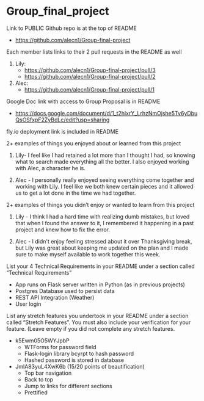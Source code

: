 # Group_final_project

Link to PUBLIC Github repo is at the top of README
- https://github.com/alecn1/Group-final-project

Each member lists links to their 2 pull requests in the README as well
1) Lily:
    - https://github.com/alecn1/Group-final-project/pull/3
    - https://github.com/alecn1/Group-final-project/pull/2
2) Alec:
    - https://github.com/alecn1/Group-final-project/pull/1

Google Doc link with access to Group Proposal is in README
- https://docs.google.com/document/d/1_t2hlxrY_LrhzNmOjshe5Tv6yDbuQsOSfxpF2ZyBdLc/edit?usp=sharing

fly.io deployment link is included in README


2+ examples of things you enjoyed about or learned from this project
1) Lily- I feel like I had retained a lot more than I thought I had, so knowing what to search made everything all the better. I also enjoyed working with Alec, a character he is.

2) Alec - I personally really enjoyed seeing everything come together and working with Lily. I feel like we both knew certain pieces and it allowed us to get a lot done in the time we had together.


2+ examples of things you didn’t enjoy or wanted to learn from this project
1) Lily - I think I had a hard time with realizing dumb mistakes, but loved that when I found the answer to it, I remembered it happening in a past project and knew how to fix the error.

2) Alec - I didn't enjoy feeling stressed about it over Thanksgiving break, but Lily was great about keeping me updated on the plan and I made sure to make myself available to work together this week.


List your 4 Technical Requirements in your README under a section called “Technical Requirements”
- App runs on Flask server written in Python (as in previous projects)
- Postgres Database used to persist data
- REST API Integration (Weather)
- User login

List any stretch features you undertook in your README under a section called “Stretch Features”. You must also include your verification for your feature. (Leave empty if you did not complete any stretch features.
- k5Ewm05O5WYJpbP
    - WTForms for password field
    - Flask-login library bcyrpt to hash password
    - Hashed password is stored in database
- JmlA83yuL4XwK6b (15/20 points of beautification)
    - Top bar navigation
    - Back to top
    - Jump to links for different sections
    - Prettified